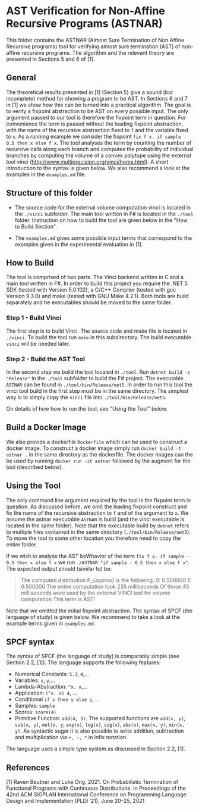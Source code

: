 # AST Verification for Non-Affine Recursive Programs (ASTNAR)


This folder contains the ASTNAR (Almost Sure Termination of Non Affine Recursive programs) tool for verifying almost sure termination (AST) of non-affine recursive programs. 
The algorithm and the relevant theory are presented in Sections 5 and 6 of [1].


## General

The theoretical results presented in [1] (Section 5) give a sound (but incomplete) method for showing a program to be AST. In Sections 6 and 7 in [1] we show how this can be turned into a practical algorithm.
The goal is to verify a fixpoint abstraction to be AST on every possible input.  The only argument passed to our tool is therefore the fixpoint term in question. 
For convenience the term is passed without the leading fixpoint abstraction, with the name of the recursive abstraction fixed to `f` and the variable fixed to `x`.
As a running example we consider the fixpoint `fix f x. if sample - 0.5 then x else f x`. 
The tool analyses the term by counting the number of recursive calls along each branch and computes the probability of individual branches by computing the volume of a convex polytope using the external tool vinci (http://www.multiprecision.org/vinci/home.html). 
A short introduction to the syntax is given below. We also recommend a look at the examples in the `examples.md` file. 


## Structure of this folder

- The source code for the external volume computation vinci is located in the `./vinci` subfolder. The main tool written in F# is located in the `./tool` folder. Instruction on how to build the tool are given below in the "How to Build Section".

- The `examples.md` gives some possible input terms that correspond to the examples given in the experimental evaluation in [1]. 



## How to Build

The tool is comprised of two parts. The Vinci backend written in C and a main tool written in F#. 
In order to build this project you require the .NET 5 SDK (tested with Version 5.0.102), a C/C++ Complier (tested with gcc Version 9.3.0) and make (tested with GNU Make 4.2.1). 
Both tools are build separately and he executables should be moved to the same folder.

### Step 1 - Build Vinci

The first step is to build Vinci. 
The source code and make file is located in `./vinci`. To build the tool run `make` in this subdirectory. 
The build executable `vinci` will be needed later.

### Step 2 - Build the AST Tool

In the second step we build the tool located in `./tool`. 
Run `dotnet build -c "Release"` in the `./tool` subfolder to build the F# project. 
The executable `ASTNAR` can be found in `./tool/bin/Release/net5`. 
In order to run this tool the vinci tool build in the first step must be in the same directory. 
The simplest way is to simply copy the `vinci` file into `./tool/bin/Release/net5`.

On details of how how to run the tool, see "Using the Tool" below.


## Build a Docker Image

We also provide a dockerfile `Dockerfile` which can be used to construct a docker image. To construct a docker image simply run `docker build -t astnar .` in the same directory as the dockerfile.
The docker images can the be used by running `docker run -it astnar` followed by the augment for the tool (described below).


## Using the Tool

The only command line argument required by the tool is the fixpoint term in question.
As discussed before, we omit the leading fixpoint construct and fix the name of the recursive abstraction to `f` and of the argument to `x`.
We assume the astnar executable `ASTNAR` is build (and the vinci executable is located in the same folder). Note that the executable build by `dotnet` refers to multiple files contained in the same directory (`./tool/bin/Release/net5`). To move the tool to some other location you therefore need to copy the entire folder.

If we wish to analyse the AST beWhavior of the term `fix f x. if sample - 0.5 then x else f x` we run `./ASTNAR "if sample - 0.5 then x else f x"`. The expected output should (similar to) be:

> The computed distribution P_{approx} is the following:
> 0: 0.500000
> 1: 0.500000
> The entire computation took 235 milliseconds
> Of those 45 milliseconds were used by the external VINCI tool for volume computation
> This term is AST!

Note that we omitted the initial fixpoint abstraction.
The syntax of SPCF (the language of study) is given below.
We recommend to take a look at the example terms given in `examples.md`.


## SPCF syntax

The syntax of SPCF (the language of study) is comparably simple (see Section 2.2, [1]). The language supports the following features:

- Numerical Constants: `5.3`, `4`,...
- Variables: `x`, `y`,...
- Lambda-Abstraction: `^x. x`,...
- Application: `(^x. x) 4`, ...
- Conditional `if x then y else z`, ...
- Samples: `sample`
- Scores: `score(4)`
- Primitive Function: `add(4, 5)`. The supported functions are `add(x, y)`, `sub(x, y)`, `mul(x, y`, `exp(x)`, `log(x)`, `sig(x)`, `abs(x)`, `max(x, y)`, `min(x, y)`. As syntactic sugar it is also possible to write addition, subtraction and multiplication via `+, -, *` in infix notation. 

The language uses a simple type system as discussed in Section 2.2, [1]. 


## References

[1] Raven Beutner and Luke Ong. 2021. On Probabilistic Termination of Functional Programs with Continuous Distributions. 
In Proceedings of the 42nd ACM SIGPLAN International Conference on Programming Language Design and Implementation (PLDI ’21), June 20–25, 2021
